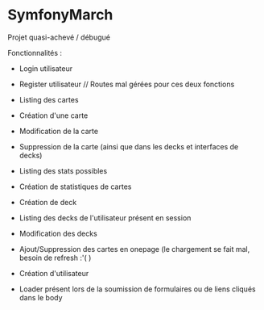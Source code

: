 # SymfonyMarch

Projet quasi-achevé / débugué

Fonctionnalités : 

- Login utilisateur
- Register utilisateur
 // Routes mal gérées pour ces deux fonctions
 
 - Listing des cartes
 - Création d'une carte
 - Modification de la carte
 - Suppression de la carte (ainsi que dans les decks et interfaces de decks)
 
 - Listing des stats possibles
 - Création de statistiques de cartes
 
 - Création de deck
 - Listing des decks de l'utilisateur présent en session
 - Modification des decks
 - Ajout/Suppression des cartes en onepage (le chargement se fait mal, besoin de refresh :'( )
 
 - Création d'utilisateur
 - Loader présent lors de la soumission de formulaires ou de liens cliqués dans le body